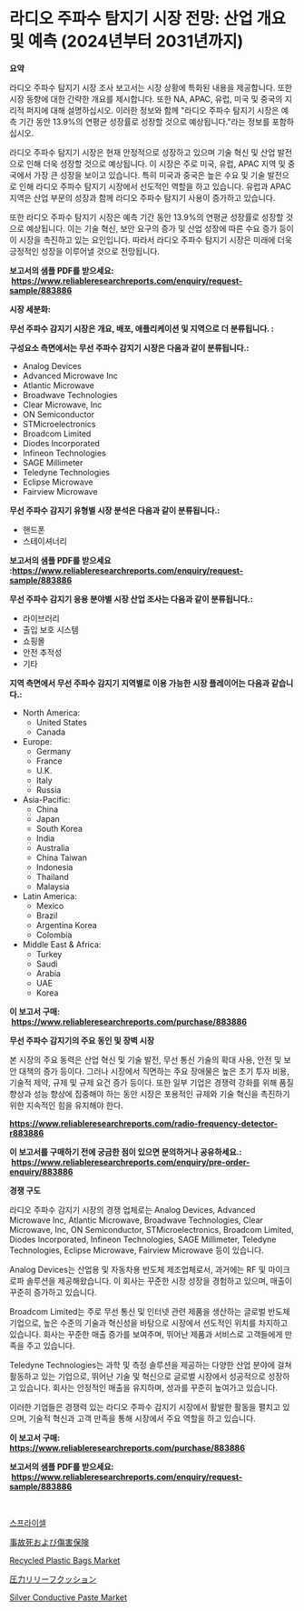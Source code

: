 <p><h1>라디오 주파수 탐지기 시장 전망: 산업 개요 및 예측 (2024년부터 2031년까지)</h1></p><p><strong>요약</strong></p>
<p><p>라디오 주파수 탐지기 시장 조사 보고서는 시장 상황에 특화된 내용을 제공합니다. 또한 시장 동향에 대한 간략한 개요를 제시합니다. 또한 NA, APAC, 유럽, 미국 및 중국의 지리적 퍼지에 대해 설명하십시오. 이러한 정보와 함께 "라디오 주파수 탐지기 시장은 예측 기간 동안 13.9%의 연평균 성장률로 성장할 것으로 예상됩니다."라는 정보를 포함하십시오.</p><p>라디오 주파수 탐지기 시장은 현재 안정적으로 성장하고 있으며 기술 혁신 및 산업 발전으로 인해 더욱 성장할 것으로 예상됩니다. 이 시장은 주로 미국, 유럽, APAC 지역 및 중국에서 가장 큰 성장을 보이고 있습니다. 특히 미국과 중국은 높은 수요 및 기술 발전으로 인해 라디오 주파수 탐지기 시장에서 선도적인 역할을 하고 있습니다. 유럽과 APAC 지역은 산업 부문의 성장과 함께 라디오 주파수 탐지기 사용이 증가하고 있습니다.</p><p>또한 라디오 주파수 탐지기 시장은 예측 기간 동안 13.9%의 연평균 성장률로 성장할 것으로 예상됩니다. 이는 기술 혁신, 보안 요구의 증가 및 산업 성장에 따른 수요 증가 등이 이 시장을 촉진하고 있는 요인입니다. 따라서 라디오 주파수 탐지기 시장은 미래에 더욱 긍정적인 성장을 이루어낼 것으로 전망됩니다.</p></p>
<p><strong>보고서의 샘플 PDF를 받으세요: &nbsp;<a href="https://www.reliableresearchreports.com/enquiry/request-sample/883886">https://www.reliableresearchreports.com/enquiry/request-sample/883886</a></strong></p>
<p><strong>시장 세분화:</strong></p>
<p><strong> 무선 주파수 감지기 시장은 개요, 배포, 애플리케이션 및 지역으로 더 분류됩니다. :</strong></p>
<p><strong>구성요소 측면에서는 무선 주파수 감지기 시장은 다음과 같이 분류됩니다.:</strong></p>
<p><ul><li>Analog Devices</li><li>Advanced Microwave Inc</li><li>Atlantic Microwave</li><li>Broadwave Technologies</li><li>Clear Microwave, Inc</li><li>ON Semiconductor</li><li>STMicroelectronics</li><li>Broadcom Limited</li><li>Diodes Incorporated</li><li>Infineon Technologies</li><li>SAGE Millimeter</li><li>Teledyne Technologies</li><li>Eclipse Microwave</li><li>Fairview Microwave</li></ul></p>
<p><strong> 무선 주파수 감지기 유형별 시장 분석은 다음과 같이 분류됩니다.:</strong></p>
<p><ul><li>핸드폰</li><li>스테이셔너리</li></ul></p>
<p><strong>보고서의 샘플 PDF를 받으세요 :<a href="https://www.reliableresearchreports.com/enquiry/request-sample/883886">https://www.reliableresearchreports.com/enquiry/request-sample/883886</a></strong></p>
<p><strong> 무선 주파수 감지기 응용 분야별 시장 산업 조사는 다음과 같이 분류됩니다.:</strong></p>
<p><ul><li>라이브러리</li><li>출입 보호 시스템</li><li>쇼핑몰</li><li>안전 추적성</li><li>기타</li></ul></p>
<p><strong>지역 측면에서 무선 주파수 감지기 지역별로 이용 가능한 시장 플레이어는 다음과 같습니다.:</strong></p>
<p><ul>
    <li>
        North America:
        <ul>
            <li>United States</li>
            <li>Canada</li>
        </ul>
    </li>
    <li>
        Europe:
        <ul>
            <li>Germany</li>
            <li>France</li>
            <li>U.K.</li>
            <li>Italy</li>
            <li>Russia</li>
        </ul>
    </li>
    <li>
        Asia-Pacific:
        <ul>
            <li>China</li>
            <li>Japan</li>
            <li>South Korea</li>
            <li>India</li>
            <li>Australia</li>
            <li>China Taiwan</li>
            <li>Indonesia</li>
            <li>Thailand</li>
            <li>Malaysia</li>
        </ul>
    </li>
    <li>
        Latin America:
        <ul>
            <li>Mexico</li>
            <li>Brazil</li>
            <li>Argentina Korea</li>
            <li>Colombia</li>
        </ul>
    </li>
    <li>
        Middle East & Africa:
        <ul>
            <li>Turkey</li>
            <li>Saudi</li>
            <li>Arabia</li>
            <li>UAE</li>
            <li>Korea</li>
        </ul>
    </li>
    </ul></p>
<p><strong>이 보고서 구매: &nbsp;<a href="https://www.reliableresearchreports.com/purchase/883886">https://www.reliableresearchreports.com/purchase/883886</a></strong></p>
<p><strong>무선 주파수 감지기의 주요 동인 및 장벽 시장</strong></p>
<p><p>본 시장의 주요 동력은 산업 혁신 및 기술 발전, 무선 통신 기술의 확대 사용, 안전 및 보안 대책의 증가 등이다. 그러나 시장에서 직면하는 주요 장애물은 높은 초기 투자 비용, 기술적 제약, 규제 및 규제 요건 증가 등이다. 또한 일부 기업은 경쟁력 강화를 위해 품질 향상과 성능 향상에 집중해야 하는 동안 시장은 포용적인 규제와 기술 혁신을 촉진하기 위한 지속적인 힘을 유지해야 한다.</p></p>
<p><strong><a href="https://www.reliableresearchreports.com/radio-frequency-detector-r883886">https://www.reliableresearchreports.com/radio-frequency-detector-r883886</a></strong></p>
<p><strong>이 보고서를 구매하기 전에 궁금한 점이 있으면 문의하거나 공유하세요.: &nbsp;<a href="https://www.reliableresearchreports.com/enquiry/pre-order-enquiry/883886">https://www.reliableresearchreports.com/enquiry/pre-order-enquiry/883886</a></strong></p>
<p><strong>경쟁 구도</strong></p>
<p><p>라디오 주파수 감지기 시장의 경쟁 업체로는 Analog Devices, Advanced Microwave Inc, Atlantic Microwave, Broadwave Technologies, Clear Microwave, Inc, ON Semiconductor, STMicroelectronics, Broadcom Limited, Diodes Incorporated, Infineon Technologies, SAGE Millimeter, Teledyne Technologies, Eclipse Microwave, Fairview Microwave 등이 있습니다.</p><p>Analog Devices는 산업용 및 자동차용 반도체 제조업체로서, 과거에는 RF 및 마이크로파 솔루션을 제공해왔습니다. 이 회사는 꾸준한 시장 성장을 경험하고 있으며, 매출이 꾸준히 증가하고 있습니다.</p><p>Broadcom Limited는 주로 무선 통신 및 인터넷 관련 제품을 생산하는 글로벌 반도체 기업으로, 높은 수준의 기술과 혁신성을 바탕으로 시장에서 선도적인 위치를 차지하고 있습니다. 회사는 꾸준한 매출 증가를 보여주며, 뛰어난 제품과 서비스로 고객들에게 만족을 주고 있습니다.</p><p>Teledyne Technologies는 과학 및 측정 솔루션을 제공하는 다양한 산업 분야에 걸쳐 활동하고 있는 기업으로, 뛰어난 기술 및 혁신으로 글로벌 시장에서 성공적으로 성장하고 있습니다. 회사는 안정적인 매출을 유지하며, 성과를 꾸준히 높여가고 있습니다.</p><p>이러한 기업들은 경쟁력 있는 라디오 주파수 감지기 시장에서 활발한 활동을 펼치고 있으며, 기술적 혁신과 고객 만족을 통해 시장에서 주요 역할을 하고 있습니다.</p></p>
<p><strong>이 보고서 구매: &nbsp; <a href="https://www.reliableresearchreports.com/purchase/883886">https://www.reliableresearchreports.com/purchase/883886</a></strong></p>
<p><strong>보고서의 샘플 PDF를 받으세요: &nbsp;<a href="https://www.reliableresearchreports.com/enquiry/request-sample/883886">https://www.reliableresearchreports.com/enquiry/request-sample/883886</a></strong><strong></strong></p>
<p>&nbsp;</p>
<p><p><a href="https://medium.com/@margrethowe2016/%EC%8A%A4%ED%94%84%EB%9D%BC%EC%85%80-%EC%8B%9C%EC%9E%A5-%EC%8B%9C%EC%9E%A5-%EC%A0%90%EC%9C%A0%EC%9C%A8-%EC%8B%9C%EC%9E%A5-%ED%8A%B8%EB%A0%8C%EB%93%9C-%EB%B0%8F-%EB%AF%B8%EB%9E%98-%EC%84%B1%EC%9E%A5-%ED%83%90%EC%83%89-cacb047efebe">스프라이셀</a></p><p><a href="https://medium.com/@estasprer20231/%E4%BA%8B%E6%95%85%E6%AD%BB%E4%BA%A1%E5%82%B7%E5%AE%B3%E4%BF%9D%E9%99%BA%E5%B8%82%E5%A0%B4%E3%83%AC%E3%83%9D%E3%83%BC%E3%83%88%E3%81%AF-%E3%81%93%E3%81%AE%E5%B8%82%E5%A0%B4%E3%81%AE%E6%9C%80%E6%96%B0%E3%81%AE%E3%83%88%E3%83%AC%E3%83%B3%E3%83%89%E3%82%84%E6%88%90%E9%95%B7%E6%A9%9F%E4%BC%9A%E3%82%92%E6%98%8E%E3%82%89%E3%81%8B%E3%81%AB%E3%81%97%E3%81%A6%E3%81%84%E3%81%BE%E3%81%99-c3e866aab2fe">事故死および傷害保険</a></p><p><a href="https://issuu.com/reportprime-2/docs/recycled-plastic-bags-market-size-2030.pptx">Recycled Plastic Bags Market</a></p><p><a href="https://github.com/lily-u-genius/Market-Research-Report-List-1/blob/main/985039830159.md">圧力リリーフクッション</a></p><p><a href="https://issuu.com/reportprime-2/docs/silver-conductive-paste-market-size-2030.pptx">Silver Conductive Paste Market</a></p></p>